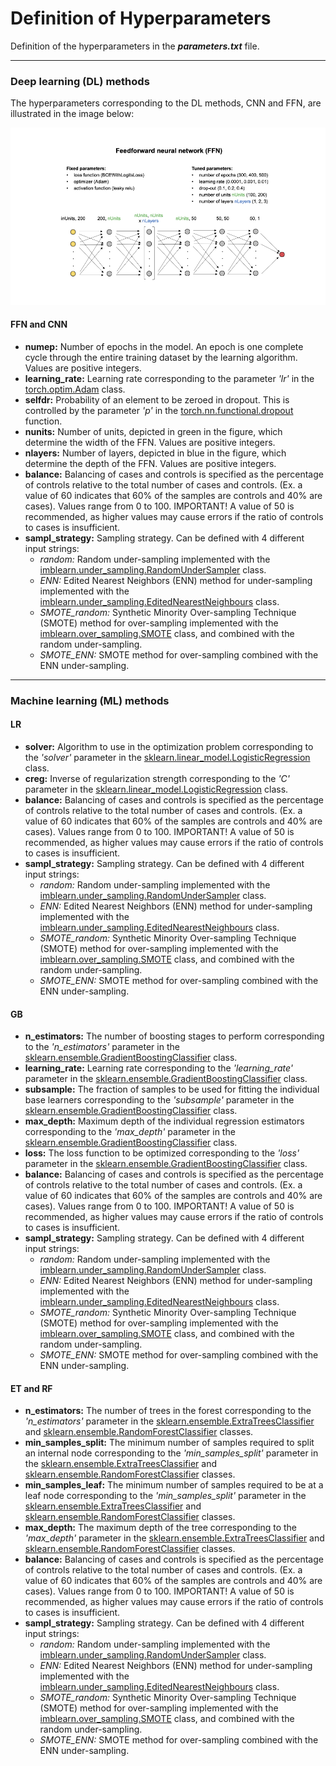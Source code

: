 # Definition of Hyperparameters

Definition of the hyperparameters in the __*parameters.txt*__ file.

---

### Deep learning (DL) methods

The hyperparameters corresponding to the DL methods, CNN and FFN, are illustrated in the image below:

![](../images/Figure_FFN_Architecture_V1.png)

#### FFN and CNN

  * __numep:__ Number of epochs in the model. An epoch is one complete cycle through the entire training dataset by the learning algorithm. Values are positive integers.
  * __learning_rate:__ Learning rate corresponding to the parameter _'lr'_ in the [torch.optim.Adam](https://pytorch.org/docs/stable/generated/torch.optim.Adam.html) class.
  * __selfdr:__ Probability of an element to be zeroed in dropout. This is controlled by the parameter _'p'_ in the [torch.nn.functional.dropout](https://pytorch.org/docs/stable/generated/torch.nn.functional.dropout.html) function.
  * __nunits:__ Number of units, depicted in green in the figure, which determine the width of the FFN. Values are positive integers.
  * __nlayers:__ Number of layers, depicted in blue in the figure, which determine the depth of the FFN. Values are positive integers.
  * __balance:__ Balancing of cases and controls is specified as the percentage of controls relative to the total number of cases and controls. (Ex. a value of 60 indicates that 60% of the samples are controls and 40% are cases). Values range from 0 to 100. IMPORTANT! A value of 50 is recommended, as higher values may cause errors if the ratio of controls to cases is insufficient.
  * __sampl_strategy:__ Sampling strategy. Can be defined with 4 different input strings:
    * _random:_ Random under-sampling implemented with the [imblearn.under_sampling.RandomUnderSampler](https://imbalanced-learn.org/stable/references/generated/imblearn.under_sampling.RandomUnderSampler.html) class.
    * _ENN:_ Edited Nearest Neighbors (ENN) method for under-sampling implemented with the [imblearn.under_sampling.EditedNearestNeighbours](https://imbalanced-learn.org/stable/references/generated/imblearn.under_sampling.EditedNearestNeighbours.html) class.
    * _SMOTE_random:_ Synthetic Minority Over-sampling Technique (SMOTE) method for over-sampling implemented with the [imblearn.over_sampling.SMOTE](https://imbalanced-learn.org/stable/references/generated/imblearn.over_sampling.SMOTE.html) class, and combined with the random under-sampling.
    * _SMOTE_ENN:_ SMOTE method for over-sampling combined with the ENN under-sampling.

--------------------------------------------------------
### Machine learning (ML) methods


#### LR
  * __solver:__ Algorithm to use in the optimization problem corresponding to the _'solver'_ parameter in the [sklearn.linear_model.LogisticRegression](https://scikit-learn.org/stable/modules/generated/sklearn.linear_model.LogisticRegression.html) class.
  * __creg:__ Inverse of regularization strength corresponding to the _'C'_ parameter in the [sklearn.linear_model.LogisticRegression](https://scikit-learn.org/stable/modules/generated/sklearn.linear_model.LogisticRegression.html) class.
  * __balance:__ Balancing of cases and controls is specified as the percentage of controls relative to the total number of cases and controls. (Ex. a value of 60 indicates that 60% of the samples are controls and 40% are cases). Values range from 0 to 100. IMPORTANT! A value of 50 is recommended, as higher values may cause errors if the ratio of controls to cases is insufficient.
  * __sampl_strategy:__ Sampling strategy. Can be defined with 4 different input strings:
    * _random:_ Random under-sampling implemented with the [imblearn.under_sampling.RandomUnderSampler](https://imbalanced-learn.org/stable/references/generated/imblearn.under_sampling.RandomUnderSampler.html) class.
    * _ENN:_ Edited Nearest Neighbors (ENN) method for under-sampling implemented with the [imblearn.under_sampling.EditedNearestNeighbours](https://imbalanced-learn.org/stable/references/generated/imblearn.under_sampling.EditedNearestNeighbours.html) class.
    * _SMOTE_random:_ Synthetic Minority Over-sampling Technique (SMOTE) method for over-sampling implemented with the [imblearn.over_sampling.SMOTE](https://imbalanced-learn.org/stable/references/generated/imblearn.over_sampling.SMOTE.html) class, and combined with the random under-sampling.
    * _SMOTE_ENN:_ SMOTE method for over-sampling combined with the ENN under-sampling.

#### GB
  * __n_estimators:__ The number of boosting stages to perform corresponding to the _'n_estimators'_ parameter in the [sklearn.ensemble.GradientBoostingClassifier](https://scikit-learn.org/stable/modules/generated/sklearn.ensemble.GradientBoostingClassifier.html) class.
  * __learning_rate:__ Learning rate corresponding to the _'learning_rate'_ parameter in the [sklearn.ensemble.GradientBoostingClassifier](https://scikit-learn.org/stable/modules/generated/sklearn.ensemble.GradientBoostingClassifier.html) class.
  * __subsample:__ The fraction of samples to be used for fitting the individual base learners corresponding to the _'subsample'_ parameter in the [sklearn.ensemble.GradientBoostingClassifier](https://scikit-learn.org/stable/modules/generated/sklearn.ensemble.GradientBoostingClassifier.html) class.
  * __max_depth:__ Maximum depth of the individual regression estimators corresponding to the _'max_depth'_ parameter in the [sklearn.ensemble.GradientBoostingClassifier](https://scikit-learn.org/stable/modules/generated/sklearn.ensemble.GradientBoostingClassifier.html) class.
  * __loss:__ The loss function to be optimized corresponding to the _'loss'_ parameter in the [sklearn.ensemble.GradientBoostingClassifier](https://scikit-learn.org/stable/modules/generated/sklearn.ensemble.GradientBoostingClassifier.html) class.
  * __balance:__ Balancing of cases and controls is specified as the percentage of controls relative to the total number of cases and controls. (Ex. a value of 60 indicates that 60% of the samples are controls and 40% are cases). Values range from 0 to 100. IMPORTANT! A value of 50 is recommended, as higher values may cause errors if the ratio of controls to cases is insufficient.
  * __sampl_strategy:__ Sampling strategy. Can be defined with 4 different input strings:
    * _random:_ Random under-sampling implemented with the [imblearn.under_sampling.RandomUnderSampler](https://imbalanced-learn.org/stable/references/generated/imblearn.under_sampling.RandomUnderSampler.html) class.
    * _ENN:_ Edited Nearest Neighbors (ENN) method for under-sampling implemented with the [imblearn.under_sampling.EditedNearestNeighbours](https://imbalanced-learn.org/stable/references/generated/imblearn.under_sampling.EditedNearestNeighbours.html) class.
    * _SMOTE_random:_ Synthetic Minority Over-sampling Technique (SMOTE) method for over-sampling implemented with the [imblearn.over_sampling.SMOTE](https://imbalanced-learn.org/stable/references/generated/imblearn.over_sampling.SMOTE.html) class, and combined with the random under-sampling.
    * _SMOTE_ENN:_ SMOTE method for over-sampling combined with the ENN under-sampling.

#### ET and RF
  * __n_estimators:__ The number of trees in the forest corresponding to the _'n_estimators'_ parameter in the [sklearn.ensemble.ExtraTreesClassifier](https://scikit-learn.org/stable/modules/generated/sklearn.ensemble.ExtraTreesClassifier.html) and [sklearn.ensemble.RandomForestClassifier](https://scikit-learn.org/stable/modules/generated/sklearn.ensemble.RandomForestClassifier.html) classes.
  * __min_samples_split:__ The minimum number of samples required to split an internal node corresponding to the _'min_samples_split'_ parameter in the [sklearn.ensemble.ExtraTreesClassifier](https://scikit-learn.org/stable/modules/generated/sklearn.ensemble.ExtraTreesClassifier.html) and [sklearn.ensemble.RandomForestClassifier](https://scikit-learn.org/stable/modules/generated/sklearn.ensemble.RandomForestClassifier.html) classes.
  * __min_samples_leaf:__ The minimum number of samples required to be at a leaf node corresponding to the _'min_samples_split'_ parameter in the [sklearn.ensemble.ExtraTreesClassifier](https://scikit-learn.org/stable/modules/generated/sklearn.ensemble.ExtraTreesClassifier.html) and [sklearn.ensemble.RandomForestClassifier](https://scikit-learn.org/stable/modules/generated/sklearn.ensemble.RandomForestClassifier.html) classes.
  * __max_depth:__ The maximum depth of the tree corresponding to the _'max_depth'_ parameter in the [sklearn.ensemble.ExtraTreesClassifier](https://scikit-learn.org/stable/modules/generated/sklearn.ensemble.ExtraTreesClassifier.html) and [sklearn.ensemble.RandomForestClassifier](https://scikit-learn.org/stable/modules/generated/sklearn.ensemble.RandomForestClassifier.html) classes.
  * __balance:__ Balancing of cases and controls is specified as the percentage of controls relative to the total number of cases and controls. (Ex. a value of 60 indicates that 60% of the samples are controls and 40% are cases). Values range from 0 to 100. IMPORTANT! A value of 50 is recommended, as higher values may cause errors if the ratio of controls to cases is insufficient.
  * __sampl_strategy:__ Sampling strategy. Can be defined with 4 different input strings:
    * _random:_ Random under-sampling implemented with the [imblearn.under_sampling.RandomUnderSampler](https://imbalanced-learn.org/stable/references/generated/imblearn.under_sampling.RandomUnderSampler.html) class.
    * _ENN:_ Edited Nearest Neighbors (ENN) method for under-sampling implemented with the [imblearn.under_sampling.EditedNearestNeighbours](https://imbalanced-learn.org/stable/references/generated/imblearn.under_sampling.EditedNearestNeighbours.html) class.
    * _SMOTE_random:_ Synthetic Minority Over-sampling Technique (SMOTE) method for over-sampling implemented with the [imblearn.over_sampling.SMOTE](https://imbalanced-learn.org/stable/references/generated/imblearn.over_sampling.SMOTE.html) class, and combined with the random under-sampling.
    * _SMOTE_ENN:_ SMOTE method for over-sampling combined with the ENN under-sampling.

